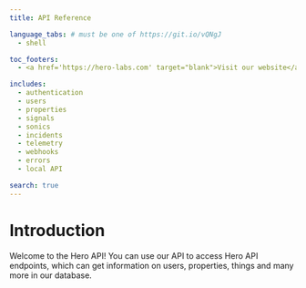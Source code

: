 ```yaml
---
title: API Reference

language_tabs: # must be one of https://git.io/vQNgJ
  - shell

toc_footers:
  - <a href='https://hero-labs.com' target="blank">Visit our website</a>

includes:
  - authentication
  - users
  - properties
  - signals
  - sonics
  - incidents
  - telemetry
  - webhooks
  - errors
  - local API

search: true
---
```


# Introduction

Welcome to the Hero API! You can use our API to access Hero API endpoints, which can get information on users, properties, things and many more in our database.


